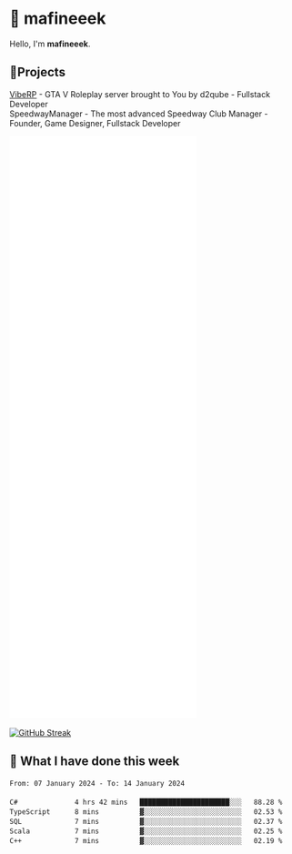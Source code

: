 # 👋 mafineeek
Hello, I'm **mafineeek**.

## 📝Projects

[VibeRP](https://v-rp.pl) - GTA V Roleplay server brought to You by d2qube - Fullstack Developer<br/>
SpeedwayManager - The most advanced Speedway Club Manager - Founder, Game Designer, Fullstack Developer


![](./github-metrics.svg)

[![GitHub Streak](https://streak-stats.demolab.com/?user=mafineeek)](https://git.io/streak-stats)

## 📰 What I have done this week
<!--START_SECTION:waka-->

```txt
From: 07 January 2024 - To: 14 January 2024

C#              4 hrs 42 mins   ██████████████████████░░░   88.28 %
TypeScript      8 mins          ▓░░░░░░░░░░░░░░░░░░░░░░░░   02.53 %
SQL             7 mins          ▓░░░░░░░░░░░░░░░░░░░░░░░░   02.37 %
Scala           7 mins          ▓░░░░░░░░░░░░░░░░░░░░░░░░   02.25 %
C++             7 mins          ▓░░░░░░░░░░░░░░░░░░░░░░░░   02.19 %
```

<!--END_SECTION:waka-->
